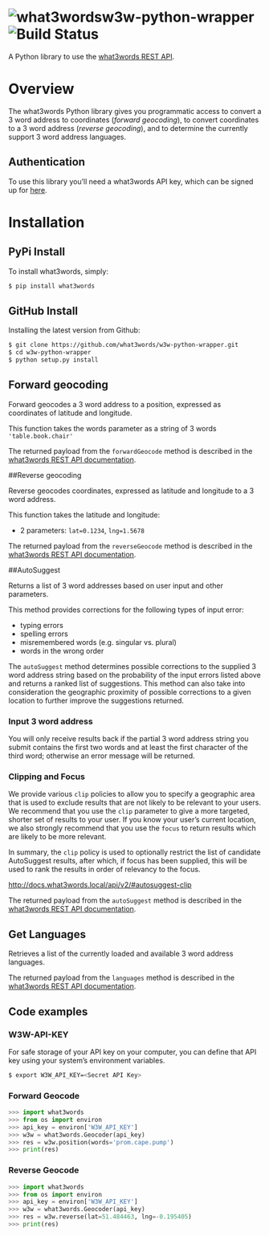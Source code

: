 # ![what3words](https://map.what3words.com/images/map/marker-border.png)w3w-python-wrapper ![Build Status](https://travis-ci.org/what3words/w3w-python-wrapper.svg?branch=master)

A Python library to use the [what3words REST API](https://docs.what3words.com/api/v2/).

# Overview

The what3words Python library gives you programmatic access to convert a 3 word address to coordinates (_forward geocoding_), to convert coordinates to a 3 word address (_reverse geocoding_), and to determine the currently support 3 word address languages.

## Authentication

To use this library you’ll need a what3words API key, which can be signed up for [here](https://map.what3words.com/register?dev=true).

# Installation

## PyPi Install

To install what3words, simply:

```bash
$ pip install what3words
```

## GitHub Install

Installing the latest version from Github:

```bash
$ git clone https://github.com/what3words/w3w-python-wrapper.git
$ cd w3w-python-wrapper
$ python setup.py install
```

## Forward geocoding
Forward geocodes a 3 word address to a position, expressed as coordinates of latitude and longitude.

This function takes the words parameter as a string of 3 words `'table.book.chair'`

The returned payload from the `forwardGeocode` method is described in the [what3words REST API documentation](https://docs.what3words.com/api/v2/#forward-result).

##Reverse geocoding

Reverse geocodes coordinates, expressed as latitude and longitude to a 3 word address.

This function takes the latitude and longitude:
- 2 parameters:  `lat=0.1234`, `lng=1.5678`

The returned payload from the `reverseGeocode` method is described in the [what3words REST API documentation](https://docs.what3words.com/api/v2/#reverse-result).


##AutoSuggest

Returns a list of 3 word addresses based on user input and other parameters.

This method provides corrections for the following types of input error:
* typing errors
* spelling errors
* misremembered words (e.g. singular vs. plural)
* words in the wrong order

The `autoSuggest` method determines possible corrections to the supplied 3 word address string based on the probability of the input errors listed above and returns a ranked list of suggestions. This method can also take into consideration the geographic proximity of possible corrections to a given location to further improve the suggestions returned.

### Input 3 word address

You will only receive results back if the partial 3 word address string you submit contains the first two words and at least the first character of the third word; otherwise an error message will be returned.

### Clipping and Focus

We provide various `clip` policies to allow you to specify a geographic area that is used to exclude results that are not likely to be relevant to your users. We recommend that you use the `clip` parameter to give a more targeted, shorter set of results to your user. If you know your user’s current location, we also strongly recommend that you use the `focus` to return results which are likely to be more relevant.

In summary, the `clip` policy is used to optionally restrict the list of candidate AutoSuggest results, after which, if focus has been supplied, this will be used to rank the results in order of relevancy to the focus.

http://docs.what3words.local/api/v2/#autosuggest-clip

The returned payload from the `autoSuggest` method is described in the [what3words REST API documentation](https://docs.what3words.com/api/v2/#autosuggest-result).

## Get Languages

Retrieves a list of the currently loaded and available 3 word address languages.

The returned payload from the `languages` method is described in the [what3words REST API documentation](https://docs.what3words.com/api/v2/#lang-result).

## Code examples

### W3W-API-KEY
For safe storage of your API key on your computer, you can define that API key using your system’s environment variables.
```bash
$ export W3W_API_KEY=<Secret API Key>
```

### Forward Geocode
```python
>>> import what3words
>>> from os import environ
>>> api_key = environ['W3W_API_KEY']
>>> w3w = what3words.Geocoder(api_key)
>>> res = w3w.position(words='prom.cape.pump')
>>> print(res)
```

### Reverse Geocode
```python
>>> import what3words
>>> from os import environ
>>> api_key = environ['W3W_API_KEY']
>>> w3w = what3words.Geocoder(api_key)
>>> res = w3w.reverse(lat=51.484463, lng=-0.195405)
>>> print(res)
```
